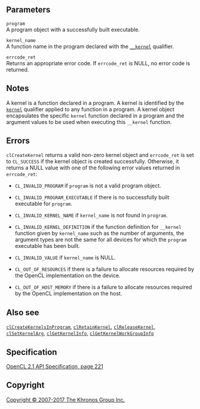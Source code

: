 
## Parameters

`program`  
A program object with a successfully built executable.

`kernel_name`  
A function name in the program declared with the
[`__kernel`](functionQualifiers.html) qualifier.

`errcode_ret`  
Returns an appropriate error code. If `errcode_ret` is NULL, no error
code is returned.

## Notes

A kernel is a function declared in a program. A kernel is identified by
the [`kernel`](functionQualifiers.html) qualifier applied to any
function in a program. A kernel object encapsulates the specific
`kernel` function declared in a program and the argument values to be
used when executing this `__kernel` function.

## Errors

`clCreateKernel` returns a valid non-zero kernel object and
`errcode_ret` is set to `CL_SUCCESS` if the kernel object is created
successfully. Otherwise, it returns a NULL value with one of the
following error values returned in `errcode_ret`:

-   `CL_INVALID_PROGRAM` if `program` is not a valid program object.

-   `CL_INVALID_PROGRAM_EXECUTABLE` if there is no successfully built
    executable for `program`.

-   `CL_INVALID_KERNEL_NAME` if `kernel_name` is not found in `program`.

-   `CL_INVALID_KERNEL_DEFINITION` if the function definition for
    `__kernel` function given by `kernel_name` such as the number of
    arguments, the argument types are not the same for all devices for
    which the `program` executable has been built.

-   `CL_INVALID_VALUE` if `kernel_name` is NULL.

-   `CL_OUT_OF_RESOURCES` if there is a failure to allocate resources
    required by the OpenCL implementation on the device.

-   `CL_OUT_OF_HOST_MEMORY` if there is a failure to allocate resources
    required by the OpenCL implementation on the host.

## Also see

[`clCreateKernelsInProgram`](clCreateKernelsInProgram.html),
[`clRetainKernel`](clRetainKernel.html),
[`clReleaseKernel`](clReleaseKernel.html),
[`clSetKernelArg`](clSetKernelArg.html),
[`clGetKernelInfo`](clGetKernelInfo.html),
[`clGetKernelWorkGroupInfo`](clGetKernelWorkGroupInfo.html)

## Specification

[OpenCL 2.1 API Specification, page
221](https://www.khronos.org/registry/cl/specs/opencl-2.1.pdf#page=221)

## Copyright

[Copyright © 2007-2017 The Khronos Group Inc.](copyright.html)
